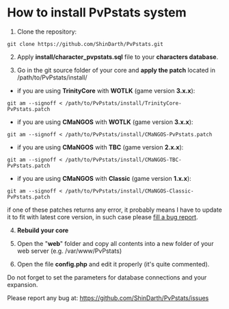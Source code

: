 How to install PvPstats system
========

1) Clone the repository:
```
git clone https://github.com/ShinDarth/PvPstats.git
```

2) Apply **install/character_pvpstats.sql** file to your **characters database**.


3) Go in the git source folder of your core and **apply the patch** located in /path/to/PvPstats/install/

- if you are using **TrinityCore** with **WOTLK** (game version **3.x.x**):
```
git am --signoff < /path/to/PvPstats/install/TrinityCore-PvPstats.patch
```
- if you are using **CMaNGOS** with **WOTLK** (game version **3.x.x**):
```
git am --signoff < /path/to/PvPstats/install/CMaNGOS-PvPstats.patch
```
- if you are using **CMaNGOS** with **TBC** (game version **2.x.x**):
```
git am --signoff < /path/to/PvPstats/install/CMaNGOS-TBC-PvPstats.patch
```
- if you are using **CMaNGOS** with **Classic** (game version **1.x.x**):
```
git am --signoff < /path/to/PvPstats/install/CMaNGOS-Classic-PvPstats.patch
```
if one of these patches returns any error, it probably means I have to update it to fit with latest core version, in such case please [fill a bug report](https://github.com/ShinDarth/PvPstats/issues/new).


4) **Rebuild your core**


5) Open the "**web**" folder and copy all contents into a new folder of your web server (e.g. /var/www/PvPstats)


6) Open the file **config.php** and edit it properly (it's quite commented).

Do not forget to set the parameters for database connections and your expansion.


Please report any bug at: https://github.com/ShinDarth/PvPstats/issues
